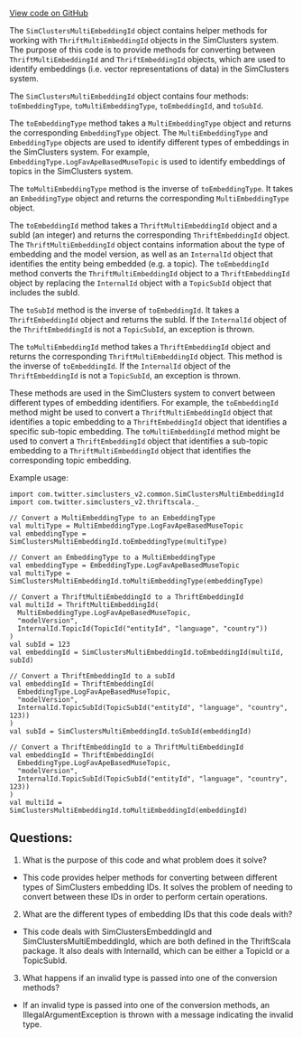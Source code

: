 [View code on GitHub](https://github.com/misbahsy/the-algorithm/src/scala/com/twitter/simclusters_v2/common/SimClustersMultiEmbeddingId.scala)

The `SimClustersMultiEmbeddingId` object contains helper methods for working with `ThriftMultiEmbeddingId` objects in the SimClusters system. The purpose of this code is to provide methods for converting between `ThriftMultiEmbeddingId` and `ThriftEmbeddingId` objects, which are used to identify embeddings (i.e. vector representations of data) in the SimClusters system. 

The `SimClustersMultiEmbeddingId` object contains four methods: `toEmbeddingType`, `toMultiEmbeddingType`, `toEmbeddingId`, and `toSubId`. 

The `toEmbeddingType` method takes a `MultiEmbeddingType` object and returns the corresponding `EmbeddingType` object. The `MultiEmbeddingType` and `EmbeddingType` objects are used to identify different types of embeddings in the SimClusters system. For example, `EmbeddingType.LogFavApeBasedMuseTopic` is used to identify embeddings of topics in the SimClusters system. 

The `toMultiEmbeddingType` method is the inverse of `toEmbeddingType`. It takes an `EmbeddingType` object and returns the corresponding `MultiEmbeddingType` object. 

The `toEmbeddingId` method takes a `ThriftMultiEmbeddingId` object and a subId (an integer) and returns the corresponding `ThriftEmbeddingId` object. The `ThriftMultiEmbeddingId` object contains information about the type of embedding and the model version, as well as an `InternalId` object that identifies the entity being embedded (e.g. a topic). The `toEmbeddingId` method converts the `ThriftMultiEmbeddingId` object to a `ThriftEmbeddingId` object by replacing the `InternalId` object with a `TopicSubId` object that includes the subId. 

The `toSubId` method is the inverse of `toEmbeddingId`. It takes a `ThriftEmbeddingId` object and returns the subId. If the `InternalId` object of the `ThriftEmbeddingId` is not a `TopicSubId`, an exception is thrown. 

The `toMultiEmbeddingId` method takes a `ThriftEmbeddingId` object and returns the corresponding `ThriftMultiEmbeddingId` object. This method is the inverse of `toEmbeddingId`. If the `InternalId` object of the `ThriftEmbeddingId` is not a `TopicSubId`, an exception is thrown. 

These methods are used in the SimClusters system to convert between different types of embedding identifiers. For example, the `toEmbeddingId` method might be used to convert a `ThriftMultiEmbeddingId` object that identifies a topic embedding to a `ThriftEmbeddingId` object that identifies a specific sub-topic embedding. The `toMultiEmbeddingId` method might be used to convert a `ThriftEmbeddingId` object that identifies a sub-topic embedding to a `ThriftMultiEmbeddingId` object that identifies the corresponding topic embedding. 

Example usage:

```
import com.twitter.simclusters_v2.common.SimClustersMultiEmbeddingId
import com.twitter.simclusters_v2.thriftscala._

// Convert a MultiEmbeddingType to an EmbeddingType
val multiType = MultiEmbeddingType.LogFavApeBasedMuseTopic
val embeddingType = SimClustersMultiEmbeddingId.toEmbeddingType(multiType)

// Convert an EmbeddingType to a MultiEmbeddingType
val embeddingType = EmbeddingType.LogFavApeBasedMuseTopic
val multiType = SimClustersMultiEmbeddingId.toMultiEmbeddingType(embeddingType)

// Convert a ThriftMultiEmbeddingId to a ThriftEmbeddingId
val multiId = ThriftMultiEmbeddingId(
  MultiEmbeddingType.LogFavApeBasedMuseTopic,
  "modelVersion",
  InternalId.TopicId(TopicId("entityId", "language", "country"))
)
val subId = 123
val embeddingId = SimClustersMultiEmbeddingId.toEmbeddingId(multiId, subId)

// Convert a ThriftEmbeddingId to a subId
val embeddingId = ThriftEmbeddingId(
  EmbeddingType.LogFavApeBasedMuseTopic,
  "modelVersion",
  InternalId.TopicSubId(TopicSubId("entityId", "language", "country", 123))
)
val subId = SimClustersMultiEmbeddingId.toSubId(embeddingId)

// Convert a ThriftEmbeddingId to a ThriftMultiEmbeddingId
val embeddingId = ThriftEmbeddingId(
  EmbeddingType.LogFavApeBasedMuseTopic,
  "modelVersion",
  InternalId.TopicSubId(TopicSubId("entityId", "language", "country", 123))
)
val multiId = SimClustersMultiEmbeddingId.toMultiEmbeddingId(embeddingId)
```
## Questions: 
 1. What is the purpose of this code and what problem does it solve?
- This code provides helper methods for converting between different types of SimClusters embedding IDs. It solves the problem of needing to convert between these IDs in order to perform certain operations.

2. What are the different types of embedding IDs that this code deals with?
- This code deals with SimClustersEmbeddingId and SimClustersMultiEmbeddingId, which are both defined in the ThriftScala package. It also deals with InternalId, which can be either a TopicId or a TopicSubId.

3. What happens if an invalid type is passed into one of the conversion methods?
- If an invalid type is passed into one of the conversion methods, an IllegalArgumentException is thrown with a message indicating the invalid type.